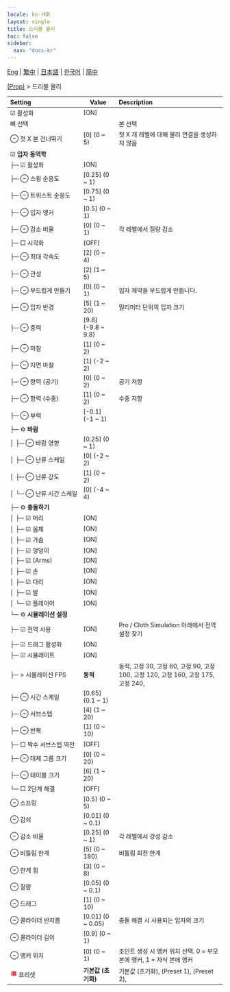 ```yaml
---
locale: ko-rKR
layout: single
title: 드리블 물리
toc: false
sidebar:
  nav: "docs-kr"
---
```

[Eng](/dancexr/menu/2025.4/prop/cloth_physics) | [繁中](/tw/dancexr/menu/2025.4/prop/cloth_physics) | [日本語](/jp/dancexr/menu/2025.4/prop/cloth_physics) | [한국어](/kr/dancexr/menu/2025.4/prop/cloth_physics) | [简中](/zh/dancexr/menu/2025.4/prop/cloth_physics)

[(Prop)](../menu#(Prop)) > 드리블 물리



| Setting | Value | Description |
| :--- | --- | :--- |
|<nobr> ☑ 활성화</nobr>| [ON] | 
|<nobr> 뼈 선택</nobr>|| 본 선택
|<nobr> ⊖ 첫 X 본 건너뛰기</nobr>| [0] (0 ~ 5) | 첫 X 개 레벨에 대해 물리 연결을 생성하지 않음
|<nobr> ☑ <b>입자 동역학</b></nobr>| | 
|<nobr>├─ ☑ 활성화</nobr>| [ON] | 
|<nobr>├─ ⊖ 스윙 순응도</nobr>| [0.25] (0 ~ 1) | 
|<nobr>├─ ⊖ 트위스트 순응도</nobr>| [0.75] (0 ~ 1) | 
|<nobr>├─ ⊖ 입자 앵커</nobr>| [0.5] (0 ~ 1) | 
|<nobr>├─ ⊖ 감소 비율</nobr>| [0] (0 ~ 1) | 각 레벨에서 질량 감소
|<nobr>├─ □ 시각화</nobr>| [OFF] | 
|<nobr>├─ ⊖ 최대 각속도</nobr>| [2] (0 ~ 4) | 
|<nobr>├─ ⊖ 관성</nobr>| [2] (1 ~ 5) | 
|<nobr>├─ ⊖ 부드럽게 만들기</nobr>| [0] (0 ~ 1) | 입자 제약을 부드럽게 만듭니다.
|<nobr>├─ ⊖ 입자 반경</nobr>| [5] (1 ~ 20) | 밀리미터 단위의 입자 크기
|<nobr>├─ ⊖ 중력</nobr>| [9.8] (-9.8 ~ 9.8) | 
|<nobr>├─ ⊖ 마찰</nobr>| [1] (0 ~ 2) | 
|<nobr>├─ ⊖ 지면 마찰</nobr>| [1] (-2 ~ 2) | 
|<nobr>├─ ⊖ 항력 (공기)</nobr>| [0] (0 ~ 2) | 공기 저항
|<nobr>├─ ⊖ 항력 (수중)</nobr>| [1] (0 ~ 2) | 수중 저항
|<nobr>├─ ⊖ 부력</nobr>| [-0.1] (-1 ~ 1) | 
|<nobr>├─ ⚙️ <b>바람</b></nobr>| | 
|<nobr>│ ├─ ⊖ 바람 영향</nobr>| [0.25] (0 ~ 1) | 
|<nobr>│ ├─ ⊖ 난류 스케일</nobr>| [0] (-2 ~ 2) | 
|<nobr>│ ├─ ⊖ 난류 강도</nobr>| [1] (0 ~ 2) | 
|<nobr>│ └─ ⊖ 난류 시간 스케일</nobr>| [0] (-4 ~ 4) | 
|<nobr>├─ ⚙️ <b>충돌하기</b></nobr>| | 
|<nobr>│ ├─ ☑ 머리</nobr>| [ON] | 
|<nobr>│ ├─ ☑ 몸체</nobr>| [ON] | 
|<nobr>│ ├─ ☑ 가슴</nobr>| [ON] | 
|<nobr>│ ├─ ☑ 엉덩이</nobr>| [ON] | 
|<nobr>│ ├─ ☑ (Arms)</nobr>| [ON] | 
|<nobr>│ ├─ ☑ 손</nobr>| [ON] | 
|<nobr>│ ├─ ☑ 다리</nobr>| [ON] | 
|<nobr>│ ├─ ☑ 발</nobr>| [ON] | 
|<nobr>│ └─ ☑ 플레이어</nobr>| [ON] | 
|<nobr>└─ ⚙️ <b>시뮬레이션 설정</b></nobr>| | 
|<nobr> ├─ ☑ 전역 사용</nobr>| [ON] | Pro / Cloth Simulation 아래에서 전역 설정 찾기
|<nobr> ├─ ☑ 드래그 활성화</nobr>| [ON] | 
|<nobr> ├─ ☑ 시뮬레이트</nobr>| [ON] | 
|<nobr> ├─ > 시뮬레이션 FPS</nobr>| **동적** | 동적, 고정 30, 고정 60, 고정 90, 고정 100, 고정 120, 고정 160, 고정 175, 고정 240,  |
|<nobr> ├─ ⊖ 시간 스케일</nobr>| [0.65] (0.1 ~ 1) | 
|<nobr> ├─ ⊖ 서브스텝</nobr>| [4] (1 ~ 20) | 
|<nobr> ├─ ⊖ 반복</nobr>| [1] (0 ~ 10) | 
|<nobr> ├─ □ 짝수 서브스텝 역전</nobr>| [OFF] | 
|<nobr> ├─ ⊖ 대체 그룹 크기</nobr>| [0] (0 ~ 20) | 
|<nobr> ├─ ⊖ 테이블 크기</nobr>| [6] (1 ~ 20) | 
|<nobr> └─ □ 2단계 해결</nobr>| [OFF] | 
|<nobr> ⊖ 스프링</nobr>| [0.5] (0 ~ 5) | 
|<nobr> ⊖ 감쇠</nobr>| [0.01] (0 ~ 0.1) | 
|<nobr> ⊖ 감소 비율</nobr>| [0.25] (0 ~ 1) | 각 레벨에서 강성 감소
|<nobr> ⊖ 비틀림 한계</nobr>| [5] (0 ~ 180) | 비틀림 회전 한계
|<nobr> ⊖ 한계 힘</nobr>| [3] (0 ~ 8) | 
|<nobr> ⊖ 질량</nobr>| [0.05] (0 ~ 0.1) | 
|<nobr> ⊖ 드래그</nobr>| [1] (0 ~ 10) | 
|<nobr> ⊖ 콜라이더 반지름</nobr>| [0.01] (0 ~ 0.05) | 충돌 해결 시 사용되는 입자의 크기
|<nobr> ⊖ 콜라이더 길이</nobr>| [0.9] (0 ~ 1) | 
|<nobr> ⊖ 앵커 위치</nobr>| [0] (0 ~ 1) | 조인트 생성 시 앵커 위치 선택. 0 = 부모 본에 앵커, 1 = 자식 본에 앵커
|<nobr><img src="/images/icon/ic_list.png" alt="list icon"/> 프리셋</nobr>| **기본값 (초기화)** | 기본값 (초기화), (Preset 1), (Preset 2),  |
